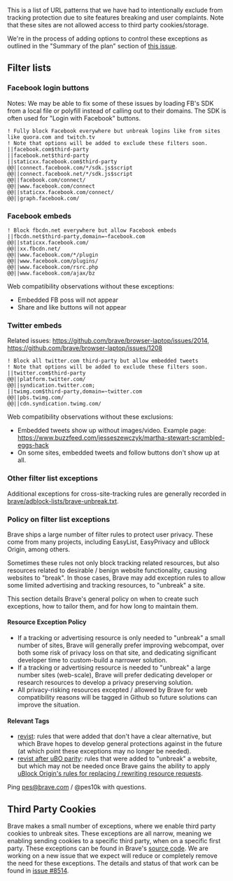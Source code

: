 This is a list of URL patterns that we have had to intentionally exclude from tracking protection due to site features breaking and user complaints. Note that these sites are not allowed access to third party cookies/storage.

We're in the process of adding options to control these exceptions as outlined in the "Summary of the plan" section of [this issue](https://github.com/brave/brave-browser/issues/3475).

## Filter lists

### Facebook login buttons

Notes: We may be able to fix some of these issues by loading FB's SDK from a local file or polyfill instead of calling out to their domains. The SDK is often used for "Login with Facebook" buttons.

```
! Fully block Facebook everywhere but unbreak logins like from sites like quora.com and twitch.tv
! Note that options will be added to exclude these filters soon.
||facebook.com$third-party
||facebook.net$third-party
||staticxx.facebook.com$third-party
@@||connect.facebook.com/*/sdk.js$script
@@||connect.facebook.net/*/sdk.js$script
@@||facebook.com/connect/
@@||www.facebook.com/connect
@@||staticxx.facebook.com/connect/
@@||graph.facebook.com/
```

### Facebook embeds

```
! Block fbcdn.net everywhere but allow Facebook embeds
||fbcdn.net$third-party,domain=~facebook.com
@@||staticxx.facebook.com/
@@||xx.fbcdn.net/
@@||www.facebook.com/*/plugin
@@||www.facebook.com/plugins/
@@||www.facebook.com/rsrc.php
@@||www.facebook.com/ajax/bz
```

Web compatibility observations without these exceptions:
* Embedded FB poss will not appear
* Share and like buttons will not appear

### Twitter embeds

Related issues: https://github.com/brave/browser-laptop/issues/2014, https://github.com/brave/browser-laptop/issues/1208

```
! Block all twitter.com third-party but allow embedded tweets
! Note that options will be added to exclude these filters soon.
||twitter.com$third-party
@@||platform.twitter.com/
@@||syndication.twitter.com;
||twimg.com$third-party,domain=~twitter.com
@@||pbs.twimg.com/
@@||cdn.syndication.twimg.com/
```

Web compatibility observations without these exclusions:
* Embedded tweets show up without images/video. Example page: https://www.buzzfeed.com/jesseszewczyk/martha-stewart-scrambled-eggs-hack
* On some sites, embedded tweets and follow buttons don't show up at all.

### Other filter list exceptions

Additional exceptions for cross-site-tracking rules are generally recorded in [brave/adblock-lists/brave-unbreak.txt](https://github.com/brave/adblock-lists/blob/master/brave-unbreak.txt).

### Policy on filter list exceptions

Brave ships a large number of filter rules to protect user privacy. These come from many projects, including EasyList, EasyPrivacy and uBlock Origin, among others.

Sometimes these rules not only block tracking related resources, but also resources related to desirable / benign website functionality, causing websites to "break". In those cases, Brave may add exception rules to allow some limited advertising and tracking resources, to "unbreak" a site.

This section details Brave's general policy on when to create such exceptions, how to tailor them, and for how long to maintain them.

#### Resource Exception Policy

- If a tracking or advertising resource is only needed to "unbreak" a small number of sites, Brave will generally prefer improving webcompat, over both some risk of privacy loss on that site, and dedicating significant developer time to custom-build a narrower solution.
- If a tracking or advertising resource is needed to "unbreak" a large number sites (web-scale), Brave will prefer dedicating developer or research resources to develop a privacy preserving solution.
- All privacy-risking resources excepted / allowed by Brave for web compatibility reasons will be tagged in Github so future solutions can improve the situation.

#### Relevant Tags

- [revist](https://github.com/brave/adblock-lists/pulls?utf8=✓&q=label%3Arevisit+): rules that were added that don't have a clear alternative, but which Brave hopes to develop general protections against in the future (at which point these exceptions may no longer be needed).
- [revist after uBO parity](https://github.com/brave/adblock-lists/pulls?utf8=✓&q=label%3A"revisit+after+uBO+parity"+): rules that were added to "unbreak" a website, but which may not be needed once Brave gains the ability to apply [uBlock Origin's rules for replacing / rewriting resource requests](https://github.com/uBlockOrigin/uAssets/blob/master/filters/resources.txt).

Ping pes@brave.com / @pes10k with questions.

## Third Party Cookies

Brave makes a small number of exceptions, where we enable third party cookies to unbreak sites.  These exceptions are all narrow, meaning we enabling sending cookies to a specific third party, when on a specific first party.  These exceptions can be found in Brave's [source code](https://github.com/brave/brave-core/blob/master/chromium_src/components/content_settings/core/common/cookie_settings_base.cc#L39).  We are working on a new issue that we expect will reduce or completely remove the need for these exceptions.  The details and status of that work can be found in [issue #8514](https://github.com/brave/brave-browser/issues/8514).